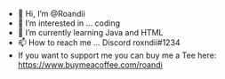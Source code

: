 - 👋 Hi, I’m @Roandii 
- 👀 I’m interested in ... coding
- 🌱 I’m currently learning Java and HTML
- 📫 How to reach me ... Discord roxndii#1234
- If you want to support me you can buy me a Tee here: https://www.buymeacoffee.com/roandi

<!---
Roandii/Roandii is a ✨ special ✨ repository because its `README.md` (this file) appears on your GitHub profile.
You can click the Preview link to take a look at your changes.
--->
